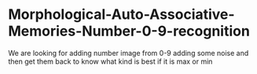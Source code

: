 # Morphological-Auto-Associative-Memories-Number-0-9-recognition
We are looking for adding number image from 0-9 adding some noise and then get them back to know what kind is best if it is max or min
